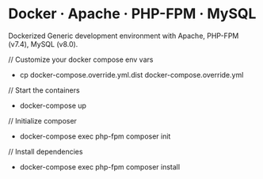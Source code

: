 # Docker · Apache · PHP-FPM · MySQL

Dockerized Generic development environment with Apache, PHP-FPM (v7.4), MySQL (v8.0).

// Customize your docker compose env vars
- cp docker-compose.override.yml.dist docker-compose.override.yml

// Start the containers
- docker-compose up 

// Initialize composer
- docker-compose exec php-fpm composer init

// Install dependencies
- docker-compose exec php-fpm composer install



